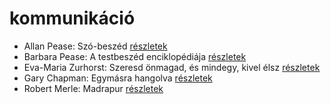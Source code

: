 # kommunikáció

- Allan Pease: Szó-beszéd [részletek](_details/%7Bopf.creator%7D.md#id_3)
- Barbara Pease: A testbeszéd enciklopédiája [részletek](_details/%7Bopf.creator%7D.md#id_294)
- Eva-Maria Zurhorst: Szeresd önmagad, és mindegy, kivel élsz [részletek](_details/%7Bopf.creator%7D.md#id_513)
- Gary Chapman: Egymásra hangolva [részletek](_details/%7Bopf.creator%7D.md#id_379)
- Robert Merle: Madrapur [részletek](_details/%7Bopf.creator%7D.md#id_334)